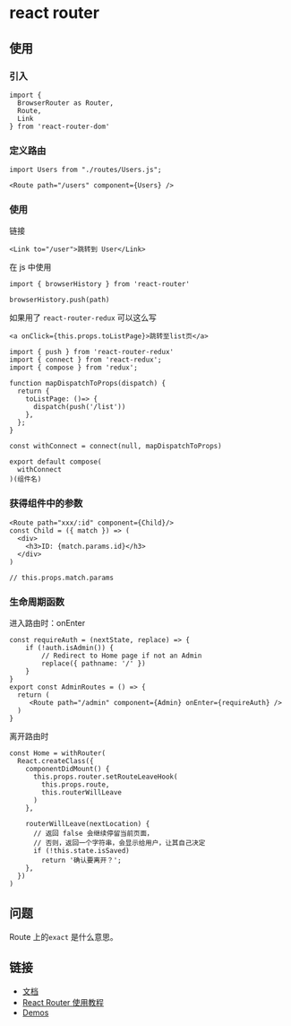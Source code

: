 # react router
## 使用
### 引入
```
import {
  BrowserRouter as Router,
  Route,
  Link
} from 'react-router-dom'
```

### 定义路由

```
import Users from "./routes/Users.js";

<Route path="/users" component={Users} />

```

### 使用
链接
```
<Link to="/user">跳转到 User</Link>

```

在 js 中使用
```
import { browserHistory } from 'react-router'

browserHistory.push(path)
```


如果用了 `react-router-redux` 可以这么写
```
<a onClick={this.props.toListPage}>跳转至list页</a>

import { push } from 'react-router-redux'
import { connect } from 'react-redux';
import { compose } from 'redux';

function mapDispatchToProps(dispatch) {
  return {
    toListPage: ()=> {
      dispatch(push('/list'))
    },
  };
}

const withConnect = connect(null, mapDispatchToProps)

export default compose(
  withConnect
)(组件名)

```

### 获得组件中的参数
```
<Route path="xxx/:id" component={Child}/>
const Child = ({ match }) => (
  <div>
    <h3>ID: {match.params.id}</h3>
  </div>
)
```

```
// this.props.match.params
```

### 生命周期函数
进入路由时：onEnter
```
const requireAuth = (nextState, replace) => {
    if (!auth.isAdmin()) {
        // Redirect to Home page if not an Admin
        replace({ pathname: '/' })
    }
}
export const AdminRoutes = () => {
  return (
     <Route path="/admin" component={Admin} onEnter={requireAuth} />
  )
}
```

离开路由时
```
const Home = withRouter(
  React.createClass({
    componentDidMount() {
      this.props.router.setRouteLeaveHook(
        this.props.route, 
        this.routerWillLeave
      )
    },

    routerWillLeave(nextLocation) {
      // 返回 false 会继续停留当前页面，
      // 否则，返回一个字符串，会显示给用户，让其自己决定
      if (!this.state.isSaved)
        return '确认要离开？';
    },
  })
)
```

## 问题
Route 上的`exact` 是什么意思。

## 链接
* [文档](https://reacttraining.com/react-router/web/guides/philosophy)
* [React Router 使用教程](http://www.ruanyifeng.com/blog/2016/05/react_router.html)
* [Demos](https://reacttraining.com/react-router/web/example/basic)






